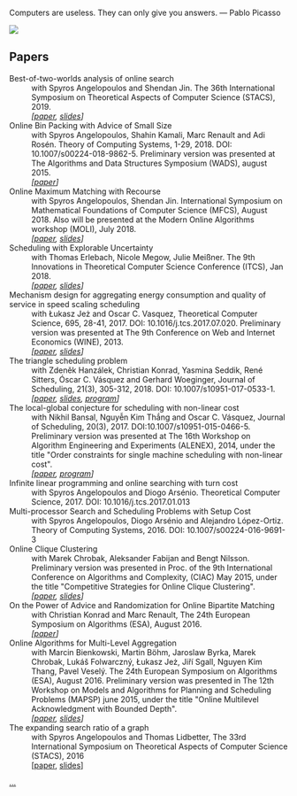 <br>
Computers are useless. They can only give you answers. — Pablo Picasso
<p>

![](http://www-desir.lip6.fr/~durrc/bib/think_write_ps.gif)

## Papers

<dl>
<dt class="bib">Best-of-two-worlds analysis of online search
</dt>
<dd class="bib">with Spyros Angelopoulos and Shendan Jin. The 36th International Symposium on Theoretical Aspects of Computer Science (STACS), 2019.
<br>
<i>[<a href="http://arxiv.org/abs/1810.08109">paper</a>, <a href="/~durrc/Talks/19discovery_ratio.pdf">slides</a>]
</i>
</dd>

<dt class="bib">Online Bin Packing with Advice of Small Size
</dt>
<dd class="bib">with Spyros Angelopoulos, Shahin Kamali, Marc Renault and Adi Rosén. Theory of Computing Systems, 1-29, 2018. DOI: 10.1007/s00224-018-9862-5. Preliminary version was presented at  The Algorithms and Data Structures Symposium (WADS), august 2015.
<br>
<i>[<a href="http://em.rdcu.be/wf/click?upn=lMZy1lernSJ7apc5DgYM8VKheP3mFKNIHoEybIiKxIc-3D_SkRDVRwsqNx9g2TRjiO8VfBx5m69u7d16nfWojjcAxS2y-2BMrDeoDdS-2BSls6TXq-2Bkgv6ECqvFkfBAePD2ZxY6Ld91sOQDAf9b9Bq5nbPtVLChZ8VMLyoo-2FStiNqmm329OxojtrUPxVkIl4hNKHXpSOWssp90gqKDS00-2Fj0uqw2NDCHs98xgxySPS6J0f8e5JTluPQf9-2Boice7ZFQMN-2BQooqWd7OWuWe4K6CZ9nuSc1Y0z8XzdrsWGcloFs1SeeF7Gnrpv1USQ7cV6canmmq5bIA-3D-3D">paper</a>]
</i>
</dd>

<dt class="bib">Online Maximum Matching with Recourse</dt>
<dd class="bib">with Spyros Angelopoulos, Shendan Jin. International Symposium on
Mathematical Foundations of Computer Science (MFCS), August 2018. Also will be presented at the Modern Online Algorithms workshop (MOLI), July 2018.
<br>
<i>[<a href="http://arxiv.org/abs/1801.03462">paper</a>, <a href="/~durrc/Talks/18moli.pdf">slides</a>]
</i>
</dd>

<dt class="bib">Scheduling with Explorable Uncertainty</dt>
<dd class="bib">with  Thomas Erlebach, Nicole Megow, Julie Meißner. The 9th Innovations in Theoretical Computer Science Conference (ITCS), Jan 2018.
<br>
<i>[<a href="http://arxiv.org/abs/1709.02592">paper</a>, <a href="/~durrc/Talks/18aussois.pdf">slides</a>]
</i>
</dd>

<dt class="bib">Mechanism design for aggregating energy consumption and quality of service in speed scaling scheduling</dt>
<dd class="bib">with  Łukasz Jeż and Oscar C. Vasquez, Theoretical Computer Science, 695, 28-41, 2017. DOI: 10.1016/j.tcs.2017.07.020.
Preliminary version was presented at The 9th Conference on Web and Internet Economics (WINE), 2013.
<br>
<i>[<a href="http://arxiv.org/abs/1504.03586">paper</a>, <a href="/~durrc/Talks/13adgo.pdf">slides</a>]
</i>
</dd>

<dt class="bib">The triangle scheduling problem</dt>
<dd class="bib">with Zdeněk Hanzálek, Christian Konrad, Yasmina Seddik, René Sitters, Óscar C. Vásquez and Gerhard Woeginger, Journal of Scheduling, 21(3), 305-312, 2018. DOI: 10.1007/s10951-017-0533-1.
<br>
<i>[<a href="http://arxiv.org/abs/1602.04365">paper</a>, <a href="/~durrc/Talks/16triangles.pdf">slides</a>, <a href="/~durrc/TriangleScheduling/">program</a>]
</i>
</dd>

<dt class="bib">The local-global conjecture for scheduling with non-linear cost</dt>
<dd class="bib">with Nikhil Bansal, Nguyễn Kim Thắng and Oscar C. Vásquez, Journal of Scheduling, 20(3), 2017.  DOI:10.1007/s10951-015-0466-5. 
Preliminary version was presented at
 The 16th Workshop on Algorithm Engineering and Experiments (ALENEX), 2014, 
under the title "Order constraints for single machine scheduling with non-linear cost".
<br>
<i>[<a href="http://arxiv.org/abs/1304.6188">paper</a>, <a href="http://www-desir.lip6.fr/~durrc/1_sumwjCjbeta/">program</a>]
</i>
</dd>

<dt class="bib">Infinite linear programming and online searching with turn cost</dt>
<dd class="bib">with Spyros Angelopoulos and Diogo Arsénio.
Theoretical Computer Science, 2017. DOI: 10.1016/j.tcs.2017.01.013

</dd>

<dt class="bib">Multi-processor Search and Scheduling Problems with Setup Cost</dt>
<dd class="bib">with Spyros Angelopoulos, Diogo Arsénio and Alejandro López-Ortiz.  Theory of Computing Systems, 2016. DOI: 10.1007/s00224-016-9691-3

</dd>


<dt class="bib">Online Clique Clustering</dt>
<dd class="bib">with Marek Chrobak, Aleksander Fabijan and Bengt Nilsson. Preliminary version was presented in Proc. of the 9th International Conference on
Algorithms and Complexity, (CIAC)  May 2015, under the title "Competitive Strategies for Online Clique Clustering".
<br>
<i>[<a href="http://arxiv.org/abs/1411.4274">paper</a>, <a href="/~durrc/Talks/16cliqueClustering.pdf">slides</a>]</i>
</dd>

<dt class="bib">On the Power of Advice and Randomization for Online Bipartite Matching
</dt>
<dd class="bib">with Christian Konrad and Marc Renault, The 24th European Symposium on Algorithms (ESA), August 2016.
<br>
<i>[<a href="http://arxiv.org/abs/1602.07154">paper</a>]
</i>
</dd>

<dt class="bib">Online Algorithms for Multi-Level Aggregation
</dt>
<dd class="bib">with Marcin Bienkowski, Martin Böhm, Jaroslaw Byrka, Marek Chrobak, Lukáš Folwarczný, Łukasz Jeż, Jiří Sgall, Nguyen Kim Thang, Pavel Veselý. 
The 24th European Symposium on Algorithms (ESA), August 2016.
Preliminary version was presented in 
The 12th Workshop on Models and Algorithms for Planning and Scheduling Problems (MAPSP) june 2015,
under the title "Online Multilevel Acknowledgment with Bounded Depth".

<br>
<i>[<a href="http://arxiv.org/abs/1507.02378">paper</a>, <a href="/~durrc/Talks/15onlinealgorithms.pdf">slides</a>]
</i>
</dd>

<dt class="bib">The expanding search ratio of a graph</dt>
<dd class="bib">with Spyros Angelopoulos and Thomas Lidbetter,
The 33rd International Symposium on Theoretical Aspects of Computer Science (STACS), 2016 

<br>
[<a href="http://arxiv.org/pdf/1602.06258.pdf">paper</a>, <a href="/~durrc/Talks/16expanding.pdf">slides</a>]
</i>

</dl>
<a id="suite1" href="javascript:suite()">...</a>
<script type="text/javascript">
function suite(){
if (!document.getElementById)
return
document.getElementById("suite1").style.display="none";
document.getElementById("suite2").style.display="block";
}
</script>
<div id="suite2" style="display:none">
<dl class="bib">

<br>
[<a href="/~durrc/Talks/15eurandom.pdf">slides</a>]
</dd>

<dt class="bib">A Note on NP-Hardness of Preemptive Mean Flow-Time Scheduling for Parallel Machines
<dd class="bib"> with Odile Bellenguez-Morineau, Marek Chrobak and  Damien Prot. Journal of Scheduling, 18(3): 299-304, 2015.
<br>
<i>[<a href="http://arxiv.org/abs/1404.5424">paper</a>]</i>
<br>
Corrects an erroneous proof from 
  <font color=black><b>The Complexity of Mean Flow Time Scheduling Problems with Release Times
  </b></font>with
 Philippe Baptiste, Peter Brucker, Marek Chrobak, Svetlana A. Kravchenko and Francis Sourd, Journal of Scheduling, 10(2): 139-146, 2007.
 Part of this work was presented at MAPSP 2005 workshop under the title
  "Preemptive Multi-Machine
Scheduling of Equal-Length Jobs to Minimize the Average Flow Time".
    <i>[<a href="http://www.arxiv.org/abs/cs/0605078/">paper</a>, <a
 href="../Talks/P_rj_pmtn_pjp_sumCj/talk_P_rj_pmtn_pjp_sumCj.pdf">slides</a>,
    <a href="/%7Edurrc/P_rj_pmtn_pjp_sumCj/">program</a>]
    </i> 
</dd>

<dt class="bib">Scheduling under dynamic speed-scaling for minimizing weighted completion time and energy consumption
<dd class="bib">with  Łukasz Jeż and Oscar C. Vasquez,
Discrete Applied Mathematics, 196: 20-27, 2015.
<br>
<i>[<a href="http://arxiv.org/abs/1805.11297">paper</a>]</i>

<dt class="bib">The Wide Partition Conjecture and the Atom Problem in Discrete Tomography
<dd class="bib">with  Flavio Gu&iacute;&ntilde;ez,
Electronic Notes in Discrete Mathematics,  351-356, 2013.
The VII Latin-American Algorithms, Graphs and Optimization Symposium (LAGOS),
2013.
<br>

<dt class="bib">A &phi;-Competitive Algorithm for Collecting Items with Increasing Weights from a Dynamic Queue
<dd class="bib">with Marcin Bienkowski, Marek Chrobak, Mathilde Hurand, Artur Jeż,  Łukasz Jeż, Grzegorz Stachowiak.
Theoretical Computer Science, 475, 92-102, 2013.
<br>
[<a href="http://citeseerx.ist.psu.edu/viewdoc/download?doi=10.1.1.395.1601&rep=rep1&type=pdf">paper</a>]

<dt class="bib">Collecting Weighted Items from a Dynamic Queue
<dd class="bib">with Marcin Bienkowski, Marek Chrobak, Mathilde Hurand, Artur Jeż,  Łukasz Jeż, Grzegorz Stachowiak.
<a href="http://link.springer.com/article/10.1007%2Fs00453-011-9574-6">DOI 10.1007/s00453-011-9574-6</a>,
Algorithmica 65(1):60-94, 2013. Preliminary version in
Proc. of the ACM-SIAM Symposium on Discrete Algorithms (SODA), 2009. 
<br>
<i>[<a href="http://arxiv.org/abs/0802.1685">paper</a>, <a href="/~durrc/WhacAMole/">program</a>]
</i>

<dt class="bib">Speed scaling with power down scheduling for agreeable deadlines
<dd class="bib">with Evripidis Bampis, Fadi Kacem and Ioannis Milis.
<a href="http://dx.doi.org/10.1016/j.suscom.2012.10.003">Sustainable Computing: Informatics and Systems</a>, 2(4):184-189, 2012.

<br>
<i>[<a href="http://arxiv.org/abs/1111.3398">paper</a>, 
<a href="../Talks/11_SSPD_agreeable.pdf">slides</a>,
<a href="http://www-desir.lip6.fr/~durrc/SpeedScalingPowerDownAgreeable/">program</a>]
</i>

<dt class="bib">Smooth Inequalities and Equilibrium Inefficiency in Scheduling Games
<dd class="bib">with Johanne Cohen and Nguyễn Kim Thắng.
Proc. of the 8th Workshop on Internet &amp; Network Economics (WINE), 2012.

<br>
<i>[<a href="http://arxiv.org/abs/1202.4302">paper</a>,
<a href="../Talks/12wine smooth.pdf">slides</a>]
</i>

<dt class="bib">Approximating the Throughput by Coolest First Scheduling 
<dd class="bib">with Ioannis Milis, Julien Robert and Georgios Zois.
Proc. of the 10th Workshop on Approximation and Online Algorithms (WAOA), 2012.

<br>
<i>[<a href="../Talks/12 waoa coolestFirst.pdf">slides</a>]</i>

<dt class="bib">Online Scheduling of Bounded Length Jobs to Maximize Throughput
<dd class="bib">with Łukasz Jeż and Nguyễn Kim Thắng. 
 Journal of Scheduling 15(5):653-664, 2012. 
	Preliminary version in
Proc. of the 7th Workshop on Approximation and Online Algorithms (WAOA), 2009.

<br>
<i>[<a href="http://arxiv.org/abs/0902.2209">paper</a>, <a href="../Talks/OnlineItemsEnglish/onlineItemsTalk.pdf">slides</a>]
</i>

<dt class="bib">Polynomial Time Algorithms for Minimum Energy Scheduling
<dd class="bib">with Philippe Baptiste, Marek Chrobak,
    Journal ACM Transactions on Algorithms 8(3), article no 26, 2012.
	Preliminary version in
	Proc. of the 15th Annual European Symposium
    on Algorithms (ESA), 136-150, 2007. 
<br>
<i>[<a href="http://arxiv.org/abs/0908.3505">paper</a>,
    slides <a href="../Talks/minEnergy.pdf">1</a>, 
    <a href="http://www.cs.pitt.edu/~kirk/cs3150spring2010/10071.ChrobakMarek.Slides.pdf">2</a>,
    program <a href="/~durrc/MinBlocks/">1</a>, <a href="/~durrc/1_rj_pmtn_E/">2</a>] 
</i>

<dt class="bib">Tile Packing Tomography is NP-hard
<dd class="bib">with Marek Chrobak, Flavio Gu&iacute;&ntilde;ez, Antoni Lozano, 
Nguyễn Kim Thắng.
Algorithmica, 64(2): 267-278, 2012. Preliminary version in Proc. of the 16th Annual International Computing and Combinatorics Conference (Cocoon), 254-263,  2010 <br>
<i>[<a href="http://arxiv.org/abs/0911.2567">paper</a>, 
<a href="../Talks/cocoon10Tiling.pdf">slides</a>]
</i>

<dt class="bib">Reconstructing 3-colored grids from horizontal and vertical projections is NP-hard</dt>
<dd class="bib">with Flavio Gu&iacute;&ntilde;ez, Mart&iacute;n Matamala,
  SIAM J. on Discrete Math, 26(1): 330-352, 2012. Preliminary version in 
 Proc. of the 17th Annual European Symposium on Algorithms (ESA),  2009. &hearts; best paper award<br>
<i>[<a href="http://arxiv.org/abs/0904.3169">paper</a>,
<a href="/~durrc/Talks/3couleurs.pdf">slides</a>,
<a href="/~durrc/Xray/2atoms/">program</a>]</i>

<dt class="bib">The interval ordering problem
<dd class="bib"> with Maurice Queyranne, Frits C.R. Spieksma, Fabrice Talla Nobibon and Gerhard J. Woeginger.
Discrete Applied Mathematics 160: 1094-1103, 2012.

<br>
<i>[<a href="http://arxiv.org/abs/1112.0534">paper</a>,
<a href="../Talks/IntervalOrdering.pdf">slides</a>]
</i>

<dt class="bib">Algorithms for Temperature-Aware Task Scheduling in Microprocessor Systems
<dd class="bib">with Marek Chrobak, Mathilde Hurand, Julien Robert.
Sustainable Computing: Informatics and Systems, 1(3):241-247, 2011.
Preliminary version in Proc. of the 4th International Conference on
Algorithmic Aspects in Information and Management (AAIM), 2008.
<br>
<i>[<a href="http://arxiv.org/abs/0801.4238">paper</a>]
</i>

<dt class="bib">Non-Clairvoyant Scheduling Games
<dd class="bib">with Johanne Cohen and Nguyễn Kim Thắng.
Theory of Computing Systems 49(1): 3-23, 2011.
	Preliminary version in
Proc. of the 2nd International Symposium on Algorithmic Game Theory (SAGT), 2009.

<br>
<i>[<a href="http://arxiv.org/abs/1101.1256">paper</a>, <a href="../Talks/SchedulingGame/equi-game.pdf">slides</a>]
</i>

    <dt class="bib">Finding total unimodularity in optimization problems solved by linear programs</dt>
    <dd class="bib">with Mathilde Hurand, 
    Algorithmica, 59(2): 256-268, 2011.
	Preliminary version in
    Proc. of the 14th Annual European Symposium
    on Algorithms (ESA), 315-326, 2006. 
    Contains results from a technical report called "A simple algorithm for scheduling equal sized jobs on parallel machines with release times and deadlines".<br>
    <i>[<a href="http://arxiv.org/abs/cs/0602016">paper</a>, 
        <a href="../Talks/Unimodularity_july07/Unimodularity_july07.pdf">slides</a>, 
	programs 
        <a href="/~durrc/P_rj_pjp_Dj_sumCj/">1</a>,
        <a href="/~durrc/P_rj_pj1_size1m/">2</a>,
        <a href="/~durrc/prefetch/">3</a>]
    </i>

  <dt class="bib">Runway scheduling with
holding loop</dt>
  <dd class="bib">with Konstantin Artiouchine and Philippe Baptiste. <em>
<a href="http://www.sciencedirect.com/science?_ob=ArticleURL&_udi=B6VCT-4P1X7GX-3&_user=10&_rdoc=1&_fmt=&_orig=search&_sort=d&view=c&_acct=C000050221&_version=1&_urlVersion=0&_userid=10&md5=a507dff4d48945a639739ed28a7cd3ab">European Journal of Operational Research</a>, 189(3): 1254-1266, 2008.
Preliminary version in Proceedings of Discrete Optimization Methods in Production and
Logistics (DOM)</em>, pp. 96-101,
Omsk-Irkutsk, Russia, 2004.  
<br>
    <i>[<a href="/%7Edurrc/runway/">program</a>] </i></dd>

<dt class="bib">Nash equilibria in Voronoi games on graphs
<dd class="bib">with Nguyễn Kim Thắng.
    Proc. of the 15th Annual European Symposium
    on Algorithms (ESA), 17-28, 2007. 
<br>
<i>[<a href="http://arxiv.org/abs/cs.IT/0702054">paper</a>,
<a href="../Talks/Voronoi.pdf">slides</a>,
<a href="/~durrc/VoronoiTorus/">program</a>] 
</i>

  <dt class="bib">Competitive Analysis of Scheduling Algorithms for Aggregated Links</dt>
  <dd class="bib">with
Wojciech Jawor (first author) and Marek Chrobak. 
<em>Algorithmica</em>, 51(4): 367-386, 2008.
Preliminary version in Proc. of the conference Latin American Theoretical INformatics (LATIN),  pp. 617-628, 2006.

<br>
<i>[<a href="link.pdf">paper</a>]</i>
</dd>

  <dt class="bib">Quantum Query Complexity in Computational Geometry</dt>
  <dd class="bib">with Abhinav Bahadur, Raghav Kulkarni and Thibault Lafaye.
  Proc. of the Conference on Quantum Information and Computation IV by The International Society for Optical Engineering (SPIE) 2006.
  <br><i>[<a href="http://spie.org/x648.html?product_id=661591">paper</a>]</i>

  <dt class="bib">Quantum query complexity of
some graph problems</dt>
  <dd class="bib">with Mark Heiligman, Peter H&oslash;yer and Mehdi Mhalla, 
<em>SIAM
J. of Computing.</em> 35 (6):1310-1328, 2006.
Preliminary version in <em>Proc. of the 31st International Colloquium on Automata, Languages and
Programming (ICALP)</em>,
pp. 481-493, 2004. &hearts; track A best paper award<br>
    <i>[<a href="http://fr.arXiv.org/abs/quant-ph/0401091">paper</a>, <a
 href="../Talks/GraphQuery/">slides</a>] </i></dd>

  <dt class="bib">A Note on Scheduling
Equal-Length Jobs to Maximize Throughput</dt>
  <dd class="bib">with
Marek Chrobak, Wojciech Jawor, &#321;ukasz Kowalik, Maciej Kurowski, 
Journal of Scheduling, Volume 9, Number 1, 71-73, 2006. <br>
    <i>[<a href="http://fr.arXiv.org/abs/cs/0410046">long version</a>] </i></dd>
  <dt class="bib"><dt class="bib">Quantum Algorithms for
Element Distinctness</dt>
  </dt>
  <dd class="bib">with Harry Buhrman, Mark Heiligman, Peter H&oslash;yer,
Fr&eacute;deric Magniez, Miklos Santha, Ronald de Wolf. <i>SIAM
J. of
Computing</i>, vol. 34 (6),
pp.1324-1330, 2005.
Preliminary version in <i>Proc. of the 16th IEEE
Conference on Computational Complexity</i>,
pp. 131-137, 2001.<br>
    <i>[<a href="http://arxiv.org/abs/quant-ph/0007016">conference</a>,
    <a href="edj2.pdf">journal</a>, <a
 href="../Talks/Collision/">slides</a>] </i></dd>

  <dt class="bib">Cellular automata and
communication complexity</dt>
  <dd class="bib">with Ivan Rapaport and Guillaume Theyssier, <em>Theoretical
Computer Science</em>, vol. 322, pp.
355-368, 2004. <br>
    <i>[<a href="http://fr.arXiv.org/abs/cs.CC/0210008">paper</a>, <a
 href="../Talks/cacc.ppt">slides</a>, <a
 href="/~durrc/CACC/">webpage</a>] </i></dd>

  <dt class="bib">Preemptive Scheduling of
Equal-Length Jobs to Maximize Weighted Throughput</dt>
  <dd class="bib">with Philippe Baptiste, Marek Chrobak, Wojciech Jawor and
Nodari
Vakhania, <i>Operation Research
Letters</i>, vol. 32 (3), pp.
258-264, 2004. <br>
    <i>[<a href="http://fr.arXiv.org/abs/cs.DS/0209033">paper</a>, <a
 href="/~durrc/1_rj_pmtn_pjp_sumwjUj/">program</a>]
    </i> </dd>

  <dt class="bib">Tiling with bars under
tomographic constraints</dt>
  <dd class="bib">with Eric Goles, Ivan Rapaport, Eric R&eacute;mila. <i>Theoretical
Computer Science</i>,
vol. 290, pp. 1317--1329, 2003. <br>
    <i>[<a href="http://fr.arXiv.org/abs/cs/9903020">paper</a>,
<a href="/%7Edurrc/Xray/VertOnly/">program</a>]  </i>
  </dd>

  <dt class="bib">A Note on Tiling under
Tomographic Constraints</dt>
  <dd class="bib">with Marek Chrobak, Peter Couperus and Gerhard Woeginger. <i>Theoretical
Computer Science</i>,
vol. 290, pp. 2125-2136, 2003. <br>
    <i>[<a href="http://fr.arXiv.org/abs/cs.CC/0108010">paper</a>, <a
 href="../Talks/tomoTilingLyon02/">slides</a>] </i></dd>

  <dt class="bib">A decision procedure for
unitary quantum linear cellular automata</dt>
  <dd class="bib">with Miklos Santha. <i>SIAM J. of
Computing</i>, vol. 31 (4),
pp.1076-1089, 2002.
Preliminary version in <i>Proc.
of the 37th Symposium on Foundations of
Computer Science (FOCS)</i>, pp.
37-45, 1996. <br>
    <i>[<a href="http://fr.arXiv.org/abs/quant-ph/9604007">paper</a>, <a
 href="../Talks/Unitary/">slides</a>, <a
 href="../Attic/LQCA.tar.gz">program</a>] </i></dd>

  <dt class="bib">Reconstructing Polyatomic
Structures from Discrete X-Rays:
NP-Completeness Proof for Three Atoms</dt>
  <dd class="bib">with Marek Chrobak. <i>Theoretical Computer Science</i>,
vol 259, pp. 81-98, 2001. Preliminary version
in <i>Proc. of the 23rd
International Symposium on Mathematical
Foundations of Computer Science (MFCS)</i>,
LNCS vol 1450,
pp. 185-193, 1998. <br>
    <i>[<a href="http://fr.arXiv.org/abs/cs/9906018">paper</a>, <a
 href="../Talks/3atoms">slides</a>] </i></dd>

  <dt class="bib">Reconstructing hv-Convex
Polyominoes from Orthogonal
Projections</dt>
  <dd class="bib">with Marek Chrobak. <i>Information Processing
Letters</i>, vol. 69, pp. 283-289,
1999. <br>
    <i>[<a href="http://fr.arXiv.org/abs/cs/9906021">paper</a>, <a
 href="../Talks/hvConvPolyomino/">slides</a>, <a
 href="/%7Edurrc/Xray/Polyomino/polyomino.php">program</a>] </i></dd>

  <dt class="bib"> Enum&eacute;ration et
g&eacute;n&eacute;ration al&eacute;atoire de polyominos en
r&eacute;seau hexagonal</dt>
  <dd class="bib">with Alain Denise
and Fouad Ibn-Majdoub-Hassani. <i>Proc. of the 9-th
International Conference on Formal Power Series and Algebraic
Combinatorics (<a
 href="http://radon.mat.univie.ac.at/People/kratt/fpsac97.html">FPSAC</a>),
    </i> pp. 222-234, 1997. <br>
    <i>[<a href="http://www.fpsac.org/FPSAC97/ARTICLES/Denise.ps.gz">paper</a>,
    <a href="/%7Edurrc/Polyomino/">program</a>] </i></dd>

  <dt class="bib">A decision procedure for
well formed quantum cellular automata</dt>
  <dd class="bib">with
Hương L&ecirc;Thanh and Miklos Santha. <i>Random
Structures &amp; Algorithms</i>,
vol. 11, pp. 381-394,
1997. Preliminary version&nbsp; in <i>Proc.
of the 13rd International
Symposium on Theoretical Aspects of Computer Science (STACS)</i>,
pp. 281-292, 1996. <br>
    <i> [<a href="http://fr.arXiv.org/abs/cs/9906024">paper</a>] </i></dd>
</dl>

<h2>Invited talks/tutorials</h2>
<dl>
<dt class="bib">Optimizing with explorable uncertainty
<dd class="bib">
LAGOS - The Latin and American Algorithms, Graphs and Optimization Symposium, 2017
<br>
[<a href="http://www-desir.lip6.fr/~durrc/Talks/17lagos.pdf">slides</a>]
<dt class="bib">A survey on discrete tomography
<dd class="bib">ECCO - Conference of the European Chapter on Combinatorial Optimization, 2014
   <br>
   [<a href="/~durrc/Talks/14surveyTomogr.pdf">slides</a>]

<dt class="bib">Gestion de tampon en ligne, 
   <dd class="bib">ROADEF - Congrès annuel de la Société française de recherche opérationnelle et d’aide à la décision, 2014
   <br>
   [<a href="http://roadef2014.sciencesconf.org/31461">abstract</a>,
    <a href="/~durrc/Talks/14gestionTamponEnLigne.pdf">slides</a>]
</dl>

<h2>Manuscripts (in french)</h2>
<dl>
  <dt class="bib">"Deux mariages et aucun
enterrement" (sur une cha&icirc;ne de Markov)</dt>
  <dd class="bib"> <a href="grille.ps.gz">m&eacute;moire
de DEA</a>, 1994. </dd>
  <dt class="bib">"Automates cellulaires
quantiques finis" </dt>
  <dd class="bib"> <a href="t.a4.ps.gz">th&egrave;se</a>
, 1997. </dd>
  <dt class="bib">"Tomographie discr&egrave;te, calcul quantique et ordonnancement" </dt>
  <dd class="bib"> <a href="h.pdf">habilitation</a> 
, 2005. </dd>

</dl>

